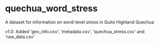 # quechua_word_stress
A dataset for information on word-level stress in Quito Highland Quechua

v1.0: Added 'geo_info.csv', 'metadata.csv', 'quechua_stress.csv' and 'raw_data.csv'
